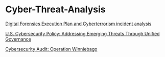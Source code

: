 # Cyber-Threat-Analysis

[Digital Forensics Execution Plan and Cyberterrorism incident analysis](https://github.com/chaseaham/Cyber-Threat-Analysis/blob/ee2bb4b426db16356fd6360676d9f82d61304dda/Digital%20Forensics%20Execution%20Plan%3A%20Cyberterrorism%20Incident%20Analysis.md#digital-forensics-execution-plan-cyberterrorism-incident-analysis)

[U.S. Cybersecurity Policy: Addressing Emerging Threats Through Unified Governance](https://github.com/chaseaham/Operations/issues/7)

[Cybersecurity Audit: Operation Winniebago](https://github.com/chaseaham/Operations/issues/2)
